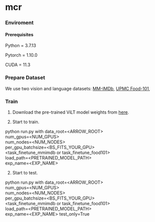 # mcr

### Enviroment

#### Prerequisites

Python = 3.7.13

Pytorch = 1.10.0

CUDA = 11.3

### Prepare Dataset

We use two vision and language datasets: [MM-IMDb](https://github.com/johnarevalo/gmu-mmimdb), [UPMC Food-101](https://visiir.isir.upmc.fr/explore),

### Train

1. Download the pre-trained ViLT model weights from [here](https://github.com/dandelin/ViLT.git).

2. Start to train.

python run.py with data_root=<ARROW_ROOT> \
        num_gpus=<NUM_GPUS> \
        num_nodes=<NUM_NODES> \
        per_gpu_batchsize=<BS_FITS_YOUR_GPU> \
        <task_finetune_mmimdb or task_finetune_food101> \
        load_path=<PRETRAINED_MODEL_PATH> \
        exp_name=<EXP_NAME>
        
2. Start to test.

python run.py with data_root=<ARROW_ROOT> \
        num_gpus=<NUM_GPUS> \
        num_nodes=<NUM_NODES> \
        per_gpu_batchsize=<BS_FITS_YOUR_GPU> \
        <task_finetune_mmimdb or task_finetune_food101> \
        load_path=<PRETRAINED_MODEL_PATH> \
        exp_name=<EXP_NAME>
        test_only=True
